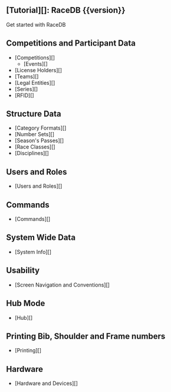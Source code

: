 ## [Tutorial][]: RaceDB {{version}}
Get started with RaceDB

## Competitions and Participant Data

* [Competitions][]
    * [Events][]
* [License Holders][]
* [Teams][]
* [Legal Entities][]
* [Series][]
* [RFID][]

## Structure Data

* [Category Formats][]
* [Number Sets][]
* [Season's Passes][]
* [Race Classes][]
* [Disciplines][]

## Users and Roles

* [Users and Roles][]

## Commands

* [Commands][]

## System Wide Data

* [System Info][]

## Usability

* [Screen Navigation and Conventions][]

## Hub Mode

* [Hub][]

## Printing Bib, Shoulder and Frame numbers

* [Printing][]

## Hardware

* [Hardware and Devices][]
